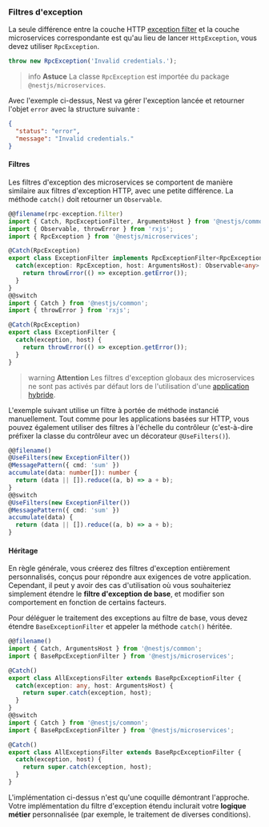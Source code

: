 ### Filtres d'exception

La seule différence entre la couche HTTP [exception filter](/exception-filters) et la couche microservices correspondante est qu'au lieu de lancer `HttpException`, vous devez utiliser `RpcException`.

```typescript
throw new RpcException('Invalid credentials.');
```

> info **Astuce** La classe `RpcException` est importée du package `@nestjs/microservices`.

Avec l'exemple ci-dessus, Nest va gérer l'exception lancée et retourner l'objet `error` avec la structure suivante :

```json
{
  "status": "error",
  "message": "Invalid credentials."
}
```

#### Filtres

Les filtres d'exception des microservices se comportent de manière similaire aux filtres d'exception HTTP, avec une petite différence. La méthode `catch()` doit retourner un `Observable`.

```typescript
@@filename(rpc-exception.filter)
import { Catch, RpcExceptionFilter, ArgumentsHost } from '@nestjs/common';
import { Observable, throwError } from 'rxjs';
import { RpcException } from '@nestjs/microservices';

@Catch(RpcException)
export class ExceptionFilter implements RpcExceptionFilter<RpcException> {
  catch(exception: RpcException, host: ArgumentsHost): Observable<any> {
    return throwError(() => exception.getError());
  }
}
@@switch
import { Catch } from '@nestjs/common';
import { throwError } from 'rxjs';

@Catch(RpcException)
export class ExceptionFilter {
  catch(exception, host) {
    return throwError(() => exception.getError());
  }
}
```

> warning **Attention** Les filtres d'exception globaux des microservices ne sont pas activés par défaut lors de l'utilisation d'une [application hybride](/faq/hybrid-application).

L'exemple suivant utilise un filtre à portée de méthode instancié manuellement. Tout comme pour les applications basées sur HTTP, vous pouvez également utiliser des filtres à l'échelle du contrôleur (c'est-à-dire préfixer la classe du contrôleur avec un décorateur `@UseFilters()`).

```typescript
@@filename()
@UseFilters(new ExceptionFilter())
@MessagePattern({ cmd: 'sum' })
accumulate(data: number[]): number {
  return (data || []).reduce((a, b) => a + b);
}
@@switch
@UseFilters(new ExceptionFilter())
@MessagePattern({ cmd: 'sum' })
accumulate(data) {
  return (data || []).reduce((a, b) => a + b);
}
```

#### Héritage

En règle générale, vous créerez des filtres d'exception entièrement personnalisés, conçus pour répondre aux exigences de votre application. Cependant, il peut y avoir des cas d'utilisation où vous souhaiteriez simplement étendre le **filtre d'exception de base**, et modifier son comportement en fonction de certains facteurs.

Pour déléguer le traitement des exceptions au filtre de base, vous devez étendre `BaseExceptionFilter` et appeler la méthode `catch()` héritée.

```typescript
@@filename()
import { Catch, ArgumentsHost } from '@nestjs/common';
import { BaseRpcExceptionFilter } from '@nestjs/microservices';

@Catch()
export class AllExceptionsFilter extends BaseRpcExceptionFilter {
  catch(exception: any, host: ArgumentsHost) {
    return super.catch(exception, host);
  }
}
@@switch
import { Catch } from '@nestjs/common';
import { BaseRpcExceptionFilter } from '@nestjs/microservices';

@Catch()
export class AllExceptionsFilter extends BaseRpcExceptionFilter {
  catch(exception, host) {
    return super.catch(exception, host);
  }
}
```

L'implémentation ci-dessus n'est qu'une coquille démontrant l'approche. Votre implémentation du filtre d'exception étendu inclurait votre **logique métier** personnalisée (par exemple, le traitement de diverses conditions).
